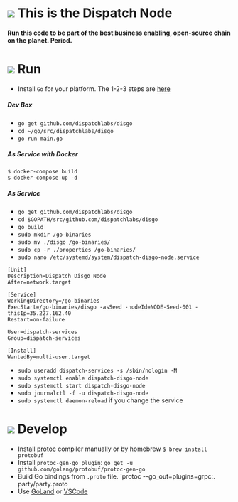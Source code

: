 # ![](https://storage.googleapis.com/material-icons/external-assets/v4/icons/svg/ic_info_outline_black_24px.svg) This is the Dispatch Node
__Run this code to be part of the best business enabling, open-source chain on the planet. Period.__

# ![](https://storage.googleapis.com/material-icons/external-assets/v4/icons/svg/ic_directions_run_black_24px.svg) Run

- Install `Go` for your platform. The 1-2-3 steps are [here](https://github.com/dispatchlabs/samples/tree/master/golang-setup)

##### Dev Box
- `go get github.com/dispatchlabs/disgo`
- `cd ~/go/src/dispatchlabs/disgo`
- `go run main.go`

##### As Service with Docker
```
$ docker-compose build
$ docker-compose up -d
```

##### As Service
- `go get github.com/dispatchlabs/disgo`
- `cd $GOPATH/src/github.com/dispatchlabs/disgo`
- `go build`
- `sudo mkdir /go-binaries`
- `sudo mv ./disgo /go-binaries/`
- `sudo cp -r ./properties /go-binaries/`
- `sudo nano /etc/systemd/system/dispatch-disgo-node.service`
```shell
[Unit]
Description=Dispatch Disgo Node
After=network.target

[Service]
WorkingDirectory=/go-binaries
ExecStart=/go-binaries/disgo -asSeed -nodeId=NODE-Seed-001 -thisIp=35.227.162.40
Restart=on-failure

User=dispatch-services
Group=dispatch-services

[Install]
WantedBy=multi-user.target
```
- `sudo useradd dispatch-services -s /sbin/nologin -M`
- `sudo systemctl enable dispatch-disgo-node`
- `sudo systemctl start dispatch-disgo-node`
- `sudo journalctl -f -u dispatch-disgo-node`
- `sudo systemctl daemon-reload` if you change the service



# ![](https://storage.googleapis.com/material-icons/external-assets/v4/icons/svg/ic_code_black_24px.svg) Develop
- Install [protoc](https://github.com/google/protobuf/releases) compiler manually or by homebrew `$ brew install protobuf`
- Install `protoc-gen-go plugin`: `go get -u github.com/golang/protobuf/protoc-gen-go`
- Build Go bindings from `.proto` file. `protoc --go_out=plugins=grpc:. party/party.proto
- Use [GoLand](https://github.com/dispatchlabs/samples/tree/master/docker-debug-go-goland) or [VSCode](https://github.com/dispatchlabs/samples/tree/master/docker-debug-go-vscode)
